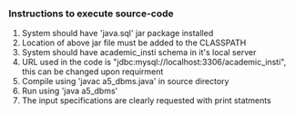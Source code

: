 ### Instructions to execute source-code

1. System should have 'java.sql' jar package installed 
2. Location of above jar file must be added to the CLASSPATH
3. System should have academic_insti schema in it's local server
4. URL used in the code is "jdbc:mysql://localhost:3306/academic_insti", this can be changed upon requirment
5. Compile using 'javac a5_dbms.java' in source directory
6. Run using 'java a5_dbms'
7. The input specifications are clearly requested with print statments